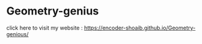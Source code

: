 # Geometry-genius

click here to visit my website : https://encoder-shoaib.github.io/Geometry-genious/
